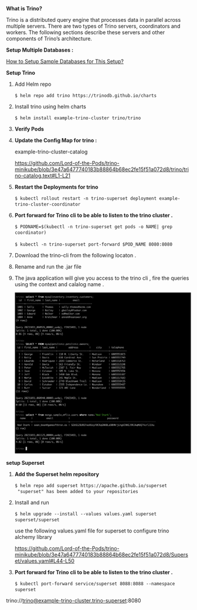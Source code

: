 **What is Trino?**

Trino is a distributed query engine that processes data in parallel across multiple servers. There are two types of Trino servers, coordinators and workers. The following sections describe these servers and other components of Trino’s architecture.


**Setup Multiple Databases :**

[How to Setup Sample Databases for This Setup?](SetupDatabases.md)



**Setup Trino**

1. Add Helm repo 

    ```
    $ helm repo add trino https://trinodb.github.io/charts
    ```

2. Install trino using helm charts 

    ```
    $ helm install example-trino-cluster trino/trino
    ```

3. **Verify Pods**


4. **Update the Config Map for trino :**

    example-trino-cluster-catalog
    
    https://github.com/Lord-of-the-Pods/trino-minikube/blob/3e47a6477740183b88864b68ec2fe15f51a072d8/trino/trino-catalog.text#L1-L21

5. **Restart the Deployments for trino**

    ```
    $ kubectl rollout restart -n trino-superset deployment example-trino-cluster-coordinator
    ```

6. **Port forward for Trino cli to be able to listen to the trino cluster .**

    ```
    $ PODNAME=$(kubectl -n trino-superset get pods -o NAME| grep coordinator)
    
    $ kubectl -n trino-superset port-forward $POD_NAME 8080:8080
    ```
7. Download the trino-cli from the following locaton .

8. Rename and run the .jar file

9. The java application will give you access to the trino cli , fire the queries using the context and calalog name .


    <img src="/images/trino-queries.png">

**setup Superset** 

1. **Add the Superset helm repository**

   ```
   $ helm repo add superset https://apache.github.io/superset
    "superset" has been added to your repositories
   ```

2. Install and run

   ```
   $ helm upgrade --install --values values.yaml superset superset/superset
   ```

   use the following values.yaml file for superset to configure trino alchemy library

   https://github.com/Lord-of-the-Pods/trino-minikube/blob/3e47a6477740183b88864b68ec2fe15f51a072d8/Superset/values.yaml#L44-L50

3. **Port forward for Trino cli to be able to listen to the trino cluster .**

    ```
    $ kubectl port-forward service/superset 8088:8088 --namespace superset
    ```





trino://trino@example-trino-cluster.trino-superset:8080
